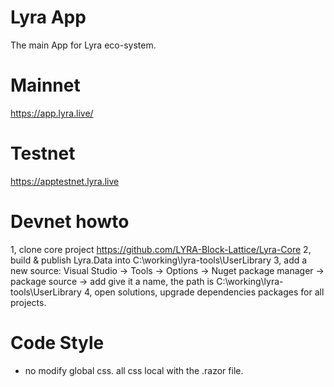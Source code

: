 # Lyra App
The main App for Lyra eco-system.

# Mainnet
https://app.lyra.live/

# Testnet
https://apptestnet.lyra.live

# Devnet howto

1, clone core project https://github.com/LYRA-Block-Lattice/Lyra-Core
2, build & publish Lyra.Data into C:\working\lyra-tools\UserLibrary
3, add a new source: Visual Studio -> Tools -> Options -> Nuget package manager -> package source -> add
	give it a name, the path is C:\working\lyra-tools\UserLibrary
4, open solutions, upgrade dependencies packages for all projects.

# Code Style

* no modify global css. all css local with the .razor file.